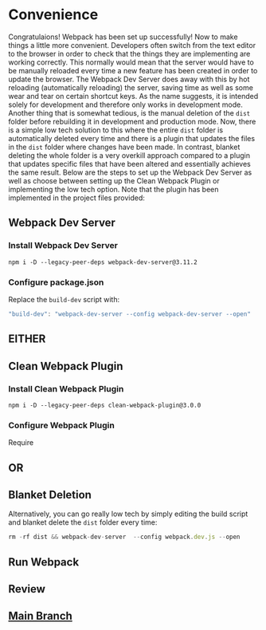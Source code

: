 # Convenience
Congratulaions! Webpack has been set up successfully! Now to make things a little more convenient. Developers often switch from the text editor to the browser in order to check that the things they are implementing are working correctly. This normally would mean that the server would have to be manually reloaded every time a new feature has been created in order to update the browser. The Webpack Dev Server does away with this by hot reloading (automatically reloading) the server, saving time as well as some wear and tear on certain shortcut keys. As the name suggests, it is intended solely for development and therefore only works in development mode. Another thing that is somewhat tedious, is the manual deletion of the `dist` folder before rebuilding it in development and production mode. Now, there is a simple low tech solution to this where the entire `dist` folder is automatically deleted every time and there is a plugin that updates the files in the `dist` folder where changes have been made. In contrast, blanket deleting the whole folder is a very overkill approach compared to a plugin that updates specific files that have been altered and essentially achieves the same result. Below are the steps to set up the Webpack Dev Server as well as choose between setting up the Clean Webpack Plugin or implementing the low tech option. Note that the plugin has been implemented in the project files provided:

## Webpack Dev Server
### Install Webpack Dev Server
```
npm i -D --legacy-peer-deps webpack-dev-server@3.11.2
```

### Configure package.json
Replace the `build-dev` script with:
```js
"build-dev": "webpack-dev-server --config webpack-dev-server --open"
```

## EITHER
## Clean Webpack Plugin
### Install Clean Webpack Plugin
```
npm i -D --legacy-peer-deps clean-webpack-plugin@3.0.0
```

### Configure Webpack Plugin
Require 

## OR
## Blanket Deletion
Alternatively, you can go really low tech by simply editing the build script and blanket delete the `dist` folder every time:
```js
rm -rf dist && webpack-dev-server  --config webpack.dev.js --open
```

## Run Webpack

## Review

## [Main Branch](https://github.com/michihodges/webpack-basics)
